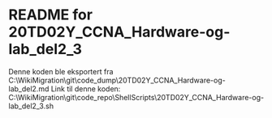 # README for 20TD02Y_CCNA_Hardware-og-lab_del2_3
Denne koden ble eksportert fra C:\WikiMigration\git\code_dump\20TD02Y_CCNA_Hardware-og-lab_del2.md
Link til denne koden: C:\WikiMigration\git\code_repo\ShellScripts\20TD02Y_CCNA_Hardware-og-lab_del2_3.sh
